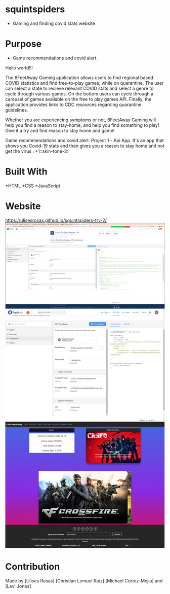 # squintspiders
- Gaming and finding covid stats website

# Purpose
- Game recommendations and covid alert.

Hello world!!! 

The 6FeetAway Gaming application allows users to find regional based COVID statistics and find free-to-play games,
while on quarantine. The user can select a state to recieve relevant COVID stats and select a genre to cycle through various games. 
On the bottom users can cycle through a carousel of games available on the free to play games API. Finally, the application provides links to CDC resources regarding quarantine guidelines.

 Whether you are experiencing symptoms or not, 6FeetAway Gaming will help you find a reason to stay-home, and help you find something to play!
 Give it a try and find reason to stay home and game!

Game recommendations and covid alert.
Project 1 - Api App. It's an app that shows you Covid-19 stats and then gives you a reason to stay home and not get the virus  :    +1::skin-tone-3:

# Built With
*HTML *CSS *JavaScript

# Website
https://ulisesrosas.github.io/squintspiders-try-2/
![Api](./assets/images/free-to-play-games-api.png "Title")
![Api](./assets/images/image.png "Title") 
![Website](./assets/images/6FeetGaming.png "Title") 

# Contribution
Made by [Ulises Rosas] [Christian Lemuel Ruiz] [Michael Cortez-Mejia] and [Levi Jones]


